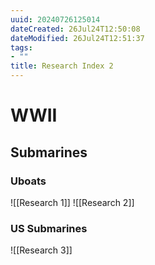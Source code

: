 ```yaml
---
uuid: 20240726125014
dateCreated: 26Jul24T12:50:08
dateModified: 26Jul24T12:51:37
tags: 
- ""
title: Research Index 2
---
```


# WWII

## Submarines

### Uboats

![[Research 1]]
![[Research 2]]

### US Submarines

![[Research 3]]